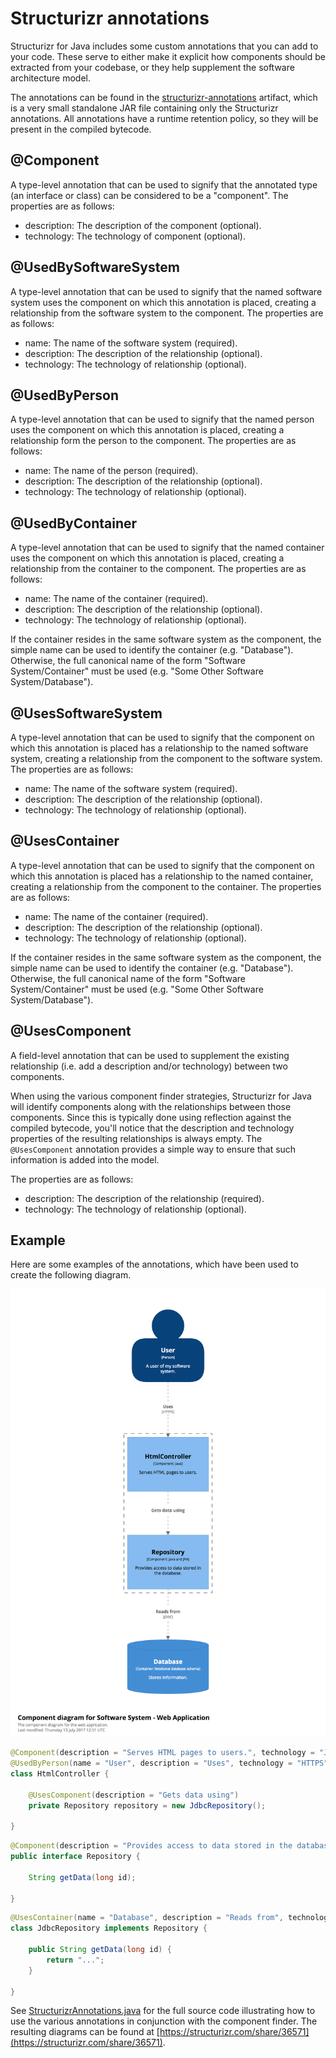 # Structurizr annotations

Structurizr for Java includes some custom annotations that you can add to your code. These serve to either make it explicit how components should be extracted from your codebase, or they help supplement the software architecture model.

The annotations can be found in the [structurizr-annotations](https://bintray.com/structurizr/maven/structurizr-java#files/com%2Fstructurizr%2Fstructurizr-annotations) artifact, which is a very small standalone JAR file containing only the Structurizr annotations. All annotations have a runtime retention policy, so they will be present in the compiled bytecode.

## @Component

A type-level annotation that can be used to signify that the annotated type (an interface or class) can be considered to be a "component". The properties are as follows:

- description: The description of the component (optional).
- technology: The technology of component (optional).

## @UsedBySoftwareSystem

A type-level annotation that can be used to signify that the named software system uses the component on which this annotation is placed, creating a relationship from the software system to the component. The properties are as follows:

- name: The name of the software system (required).
- description: The description of the relationship (optional).
- technology: The technology of relationship (optional).

## @UsedByPerson

A type-level annotation that can be used to signify that the named person uses the component on which this annotation is placed, creating a relationship form the person to the component. The properties are as follows:

- name: The name of the person (required).
- description: The description of the relationship (optional).
- technology: The technology of relationship (optional).

## @UsedByContainer

A type-level annotation that can be used to signify that the named container uses the component on which this annotation is placed, creating a relationship from the container to the component. The properties are as follows:

- name: The name of the container (required).
- description: The description of the relationship (optional).
- technology: The technology of relationship (optional).

If the container resides in the same software system as the component, the simple name can be used to identify the container (e.g. "Database"). Otherwise, the full canonical name of the form "Software System/Container" must be used (e.g. "Some Other Software System/Database").

## @UsesSoftwareSystem

A type-level annotation that can be used to signify that the component on which this annotation is placed has a relationship to the named software system, creating a relationship from the component to the software system. The properties are as follows:

- name: The name of the software system (required).
- description: The description of the relationship (optional).
- technology: The technology of relationship (optional).

## @UsesContainer

A type-level annotation that can be used to signify that the component on which this annotation is placed has a relationship to the named container, creating a relationship from the component to the container. The properties are as follows:

- name: The name of the container (required).
- description: The description of the relationship (optional).
- technology: The technology of relationship (optional).

If the container resides in the same software system as the component, the simple name can be used to identify the container (e.g. "Database"). Otherwise, the full canonical name of the form "Software System/Container" must be used (e.g. "Some Other Software System/Database").

## @UsesComponent

A field-level annotation that can be used to supplement the existing relationship (i.e. add a description and/or technology) between two components.

When using the various component finder strategies, Structurizr for Java will identify components along with the relationships between those components. Since this is typically done using reflection against the compiled bytecode, you'll notice that the description and technology properties of the resulting relationships is always empty. The ```@UsesComponent``` annotation provides a simple way to ensure that such information is added into the model.

The properties are as follows:

- description: The description of the relationship (required).
- technology: The technology of relationship (optional).

## Example

Here are some examples of the annotations, which have been used to create the following diagram.

![](images/structurizr-annotations-1.png)

```java
@Component(description = "Serves HTML pages to users.", technology = "Java")
@UsedByPerson(name = "User", description = "Uses", technology = "HTTPS")
class HtmlController {

    @UsesComponent(description = "Gets data using")
    private Repository repository = new JdbcRepository();

}
```

```java
@Component(description = "Provides access to data stored in the database.", technology = "Java and JPA")
public interface Repository {

    String getData(long id);

}
```

```java
@UsesContainer(name = "Database", description = "Reads from", technology = "JDBC")
class JdbcRepository implements Repository {

    public String getData(long id) {
        return "...";
    }

}
```

See [StructurizrAnnotations.java](https://github.com/structurizr/java/blob/master/structurizr-examples/src/com/structurizr/example/StructurizrAnnotations.java) for the full source code illustrating how to use the various annotations in conjunction with the component finder. The resulting diagrams can be found at [https://structurizr.com/share/36571](https://structurizr.com/share/36571).